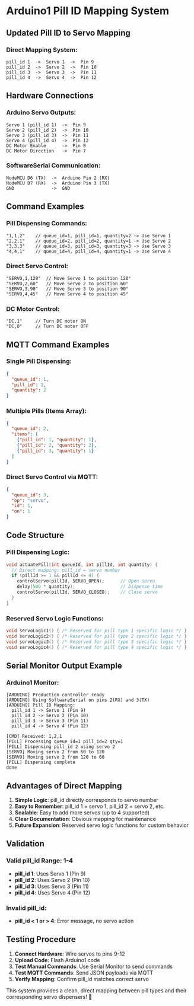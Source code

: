 # Arduino1 Pill ID Mapping System

## Updated Pill ID to Servo Mapping

### Direct Mapping System:
```
pill_id 1  ->  Servo 1  ->  Pin 9
pill_id 2  ->  Servo 2  ->  Pin 10
pill_id 3  ->  Servo 3  ->  Pin 11
pill_id 4  ->  Servo 4  ->  Pin 12
```

## Hardware Connections

### Arduino Servo Outputs:
```
Servo 1 (pill_id 1)  ->  Pin 9
Servo 2 (pill_id 2)  ->  Pin 10
Servo 3 (pill_id 3)  ->  Pin 11
Servo 4 (pill_id 4)  ->  Pin 12
DC Motor Enable      ->  Pin 8
DC Motor Direction   ->  Pin 7
```

### SoftwareSerial Communication:
```
NodeMCU D6 (TX)  ->  Arduino Pin 2 (RX)
NodeMCU D7 (RX)  ->  Arduino Pin 3 (TX)
GND              ->  GND
```

## Command Examples

### Pill Dispensing Commands:
```
"1,1,2"    // queue_id=1, pill_id=1, quantity=2 -> Use Servo 1
"2,2,1"    // queue_id=2, pill_id=2, quantity=1 -> Use Servo 2
"3,3,3"    // queue_id=3, pill_id=3, quantity=3 -> Use Servo 3
"4,4,1"    // queue_id=4, pill_id=4, quantity=1 -> Use Servo 4
```

### Direct Servo Control:
```
"SERVO,1,120"  // Move Servo 1 to position 120°
"SERVO,2,60"   // Move Servo 2 to position 60°
"SERVO,3,90"   // Move Servo 3 to position 90°
"SERVO,4,45"   // Move Servo 4 to position 45°
```

### DC Motor Control:
```
"DC,1"     // Turn DC motor ON
"DC,0"     // Turn DC motor OFF
```

## MQTT Command Examples

### Single Pill Dispensing:
```json
{
  "queue_id": 1,
  "pill_id": 1,
  "quantity": 2
}
```

### Multiple Pills (Items Array):
```json
{
  "queue_id": 2,
  "items": [
    {"pill_id": 1, "quantity": 1},
    {"pill_id": 2, "quantity": 2},
    {"pill_id": 3, "quantity": 1}
  ]
}
```

### Direct Servo Control via MQTT:
```json
{
  "queue_id": 3,
  "op": "servo",
  "id": 1,
  "on": 1
}
```

## Code Structure

### Pill Dispensing Logic:
```cpp
void actuatePill(int queueId, int pillId, int quantity) {
  // Direct mapping: pill_id = servo number
  if (pillId >= 1 && pillId <= 4) {
    controlServo(pillId, SERVO_OPEN);      // Open servo
    delay(500 * quantity);                 // Dispense time
    controlServo(pillId, SERVO_CLOSED);    // Close servo
  }
}
```

### Reserved Servo Logic Functions:
```cpp
void servoLogic1() { /* Reserved for pill type 1 specific logic */ }
void servoLogic2() { /* Reserved for pill type 2 specific logic */ }
void servoLogic3() { /* Reserved for pill type 3 specific logic */ }
void servoLogic4() { /* Reserved for pill type 4 specific logic */ }
```

## Serial Monitor Output Example

### Arduino1 Monitor:
```
[ARDUINO] Production controller ready
[ARDUINO] Using SoftwareSerial on pins 2(RX) and 3(TX)
[ARDUINO] Pill ID Mapping:
  pill_id 1 -> Servo 1 (Pin 9)
  pill_id 2 -> Servo 2 (Pin 10)
  pill_id 3 -> Servo 3 (Pin 11)
  pill_id 4 -> Servo 4 (Pin 12)

[CMD] Received: 1,2,1
[PILL] Processing queue_id=1 pill_id=2 qty=1
[PILL] Dispensing pill_id 2 using servo 2
[SERVO] Moving servo 2 from 60 to 120
[SERVO] Moving servo 2 from 120 to 60
[PILL] Dispensing complete
done
```

## Advantages of Direct Mapping

1. **Simple Logic**: pill_id directly corresponds to servo number
2. **Easy to Remember**: pill_id 1 = servo 1, pill_id 2 = servo 2, etc.
3. **Scalable**: Easy to add more servos (up to 4 supported)
4. **Clear Documentation**: Obvious mapping for maintenance
5. **Future Expansion**: Reserved servo logic functions for custom behavior

## Validation

### Valid pill_id Range: 1-4
- **pill_id 1**: Uses Servo 1 (Pin 9)
- **pill_id 2**: Uses Servo 2 (Pin 10)
- **pill_id 3**: Uses Servo 3 (Pin 11)
- **pill_id 4**: Uses Servo 4 (Pin 12)

### Invalid pill_id:
- **pill_id < 1 or > 4**: Error message, no servo action

## Testing Procedure

1. **Connect Hardware**: Wire servos to pins 9-12
2. **Upload Code**: Flash Arduino1 code
3. **Test Manual Commands**: Use Serial Monitor to send commands
4. **Test MQTT Commands**: Send JSON payloads via MQTT
5. **Verify Mapping**: Confirm pill_id matches correct servo

This system provides a clean, direct mapping between pill types and their corresponding servo dispensers! 🎯